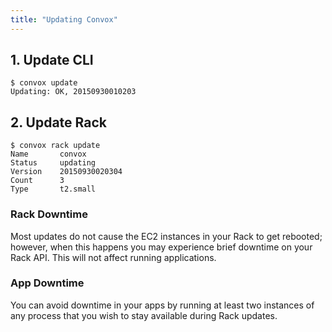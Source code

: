 ```yaml
---
title: "Updating Convox"
---
```


## 1. Update CLI

    $ convox update
    Updating: OK, 20150930010203

## 2. Update Rack

    $ convox rack update
    Name       convox
    Status     updating
    Version    20150930020304
    Count      3
    Type       t2.small

<div class="block-callout block-show-callout type-warning">
  <h3>Rack Downtime</h3>
  <p>Most updates do not cause the EC2 instances in your Rack to get rebooted; however, when this happens you may experience brief downtime on your Rack API. This will not affect running applications.</p>
</div>

<div class="block-callout block-show-callout type-warning">
  <h3>App Downtime</h3>
  <p>You can avoid downtime in your apps by running at least two instances of any process that you wish to stay available during Rack updates.</p>
</div>
